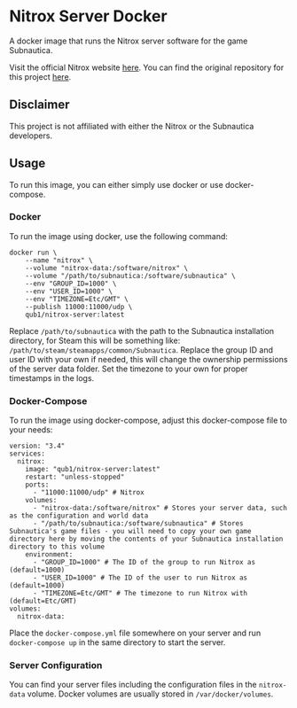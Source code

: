 # Nitrox Server Docker

A docker image that runs the Nitrox server software for the game Subnautica.

Visit the official Nitrox website [here](https://nitrox.rux.gg/download).
You can find the original repository for this project [here](https://gitlab.qub1.com/multimedia/games/subnautica/nitrox-server-docker).

## Disclaimer

This project is not affiliated with either the Nitrox or the Subnautica developers.

## Usage

To run this image, you can either simply use docker or use docker-compose.

### Docker

To run the image using docker, use the following command:

```shell
docker run \
	--name "nitrox" \
	--volume "nitrox-data:/software/nitrox" \
	--volume "/path/to/subnautica:/software/subnautica" \
	--env "GROUP_ID=1000" \
	--env "USER_ID=1000" \
	--env "TIMEZONE=Etc/GMT" \
	--publish 11000:11000/udp \
	qub1/nitrox-server:latest
```

Replace `/path/to/subnautica` with the path to the Subnautica installation directory, for Steam this will be something like: `/path/to/steam/steamapps/common/Subnautica`.
Replace the group ID and user ID with your own if needed, this will change the ownership permissions of the server data folder.
Set the timezone to your own for proper timestamps in the logs.

### Docker-Compose

To run the image using docker-compose, adjust this docker-compose file to your needs:

```docker
version: "3.4"
services:
  nitrox:
    image: "qub1/nitrox-server:latest"
    restart: "unless-stopped"
    ports:
      - "11000:11000/udp" # Nitrox
    volumes:
      - "nitrox-data:/software/nitrox" # Stores your server data, such as the configuration and world data
      - "/path/to/subnautica:/software/subnautica" # Stores Subnautica's game files - you will need to copy your own game directory here by moving the contents of your Subnautica installation directory to this volume
    environment:
      - "GROUP_ID=1000" # The ID of the group to run Nitrox as (default=1000)
      - "USER_ID=1000" # The ID of the user to run Nitrox as (default=1000)
      - "TIMEZONE=Etc/GMT" # The timezone to run Nitrox with (default=Etc/GMT)
volumes:
  nitrox-data: 
```

Place the `docker-compose.yml` file somewhere on your server and run `docker-compose up` in the same directory to start the server.

### Server Configuration

You can find your server files including the configuration files in the `nitrox-data` volume.
Docker volumes are usually stored in `/var/docker/volumes`.
